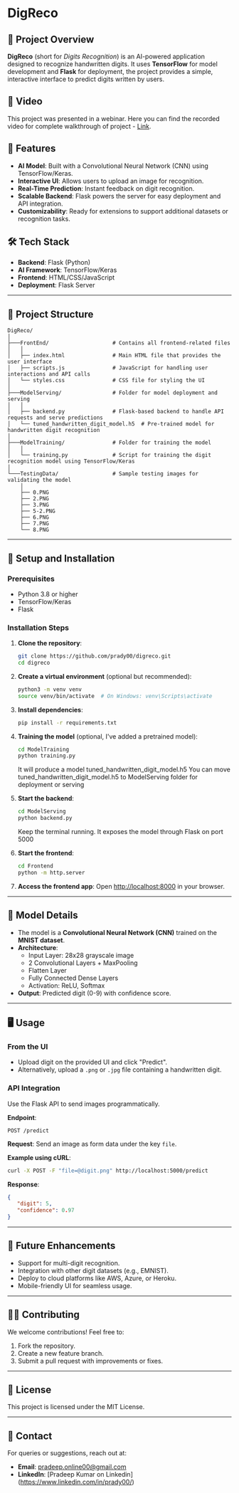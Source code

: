 # DigReco

## 🚀 Project Overview
**DigReco** (short for *Digits Recognition*) is an AI-powered application designed to recognize handwritten digits. It uses **TensorFlow** for model development and **Flask** for deployment, the project provides a simple, interactive interface to predict digits written by users.

## 🚀 Video
This project was presented in a webinar. Here you can find the recorded video for complete walkthrough of project - [Link](https://www.techgig.com/webinar/Implementing-your-first-AI-application-2446).

## 🎯 Features
- **AI Model**: Built with a Convolutional Neural Network (CNN) using TensorFlow/Keras.
- **Interactive UI**: Allows users to upload an image for recognition.
- **Real-Time Prediction**: Instant feedback on digit recognition.
- **Scalable Backend**: Flask powers the server for easy deployment and API integration.
- **Customizability**: Ready for extensions to support additional datasets or recognition tasks.

## 🛠️ Tech Stack
- **Backend**: Flask (Python)
- **AI Framework**: TensorFlow/Keras
- **Frontend**: HTML/CSS/JavaScript
- **Deployment**: Flask Server

---

## 📂 Project Structure

```
DigReco/
│
├───FrontEnd/                    # Contains all frontend-related files
│   │
│   ├── index.html               # Main HTML file that provides the user interface
│   ├── scripts.js               # JavaScript for handling user interactions and API calls
│   └── styles.css               # CSS file for styling the UI
│
├───ModelServing/                # Folder for model deployment and serving
│   │
│   ├── backend.py               # Flask-based backend to handle API requests and serve predictions
│   └── tuned_handwritten_digit_model.h5  # Pre-trained model for handwritten digit recognition
│
├───ModelTraining/               # Folder for training the model
│   │
│   └── training.py              # Script for training the digit recognition model using TensorFlow/Keras
│
└───TestingData/                 # Sample testing images for validating the model
    │
    ├── 0.PNG                    
    ├── 2.PNG                    
    ├── 3.PNG                    
    ├── 5-2.PNG                  
    ├── 6.PNG                    
    ├── 7.PNG                    
    └── 8.PNG                    

```

---

## 🔧 Setup and Installation

### Prerequisites
- Python 3.8 or higher
- TensorFlow/Keras
- Flask

### Installation Steps

1. **Clone the repository**:
   ```bash
   git clone https://github.com/prady00/digreco.git
   cd digreco
   ```

2. **Create a virtual environment** (optional but recommended):
   ```bash
   python3 -m venv venv
   source venv/bin/activate  # On Windows: venv\Scripts\activate
   ```

3. **Install dependencies**:
   ```bash
   pip install -r requirements.txt
   ```

4. **Training the model** (optional, I've added a pretrained model):
   ```bash
   cd ModelTraining
   python training.py
   ```
    It will produce a model tuned_handwritten_digit_model.h5 
    You can move tuned_handwritten_digit_model.h5 to ModelServing folder for deployment or serving

5. **Start the backend**:
    ```bash
    cd ModelServing
    python backend.py
    ```
    Keep the terminal running. It exposes the model through Flask on port 5000
   
6. **Start the frontend**:
    ```bash
    cd Frontend
    python -m http.server
    ```

7. **Access the frontend app**:
   Open [http://localhost:8000](http://localhost:8000) in your browser.

---

## 🧠 Model Details
- The model is a **Convolutional Neural Network (CNN)** trained on the **MNIST dataset**.
- **Architecture**:
   - Input Layer: 28x28 grayscale image
   - 2 Convolutional Layers + MaxPooling
   - Flatten Layer
   - Fully Connected Dense Layers
   - Activation: ReLU, Softmax
- **Output**: Predicted digit (0-9) with confidence score.

---

## 🖥️ Usage

### From the UI
- Upload digit on the provided UI and click "Predict".
- Alternatively, upload a `.png` or `.jpg` file containing a handwritten digit.

### API Integration
Use the Flask API to send images programmatically.

**Endpoint**:
```
POST /predict
```

**Request**:
Send an image as form data under the key `file`.

**Example using cURL**:
```bash
curl -X POST -F "file=@digit.png" http://localhost:5000/predict
```

**Response**:
```json
{
   "digit": 5,
   "confidence": 0.97
}
```

---

## 🚀 Future Enhancements
- Support for multi-digit recognition.
- Integration with other digit datasets (e.g., EMNIST).
- Deploy to cloud platforms like AWS, Azure, or Heroku.
- Mobile-friendly UI for seamless usage.

---

## 👨‍💻 Contributing
We welcome contributions! Feel free to:
1. Fork the repository.
2. Create a new feature branch.
3. Submit a pull request with improvements or fixes.

---

## 📜 License
This project is licensed under the MIT License.

---

## 🤝 Contact
For queries or suggestions, reach out at:
- **Email**: pradeep.online00@gmail.com
- **LinkedIn**: [Pradeep Kumar on Linkedin] (https://www.linkedin.com/in/prady00/)
